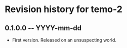 # Revision history for temo-2

## 0.1.0.0 -- YYYY-mm-dd

* First version. Released on an unsuspecting world.
